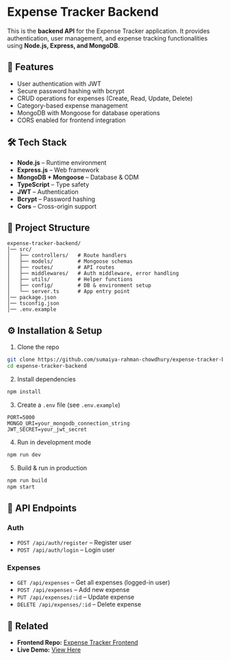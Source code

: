 
# Expense Tracker Backend

This is the **backend API** for the Expense Tracker application.
It provides authentication, user management, and expense tracking functionalities using **Node.js, Express, and MongoDB**.

## 🚀 Features

* User authentication with JWT
* Secure password hashing with bcrypt
* CRUD operations for expenses (Create, Read, Update, Delete)
* Category-based expense management
* MongoDB with Mongoose for database operations
* CORS enabled for frontend integration

## 🛠️ Tech Stack

* **Node.js** – Runtime environment
* **Express.js** – Web framework
* **MongoDB + Mongoose** – Database & ODM
* **TypeScript** – Type safety
* **JWT** – Authentication
* **Bcrypt** – Password hashing
* **Cors** – Cross-origin support

## 📂 Project Structure

```
expense-tracker-backend/
│── src/
│   ├── controllers/   # Route handlers
│   ├── models/        # Mongoose schemas
│   ├── routes/        # API routes
│   ├── middlewares/   # Auth middleware, error handling
│   ├── utils/         # Helper functions
│   ├── config/        # DB & environment setup
│   └── server.ts      # App entry point
│── package.json
│── tsconfig.json
│── .env.example
```

## ⚙️ Installation & Setup

1. Clone the repo

```bash
git clone https://github.com/sumaiya-rahman-chowdhury/expense-tracker-backend.git
cd expense-tracker-backend
```

2. Install dependencies

```bash
npm install
```

3. Create a `.env` file (see `.env.example`)

```env
PORT=5000
MONGO_URI=your_mongodb_connection_string
JWT_SECRET=your_jwt_secret
```

4. Run in development mode

```bash
npm run dev
```

5. Build & run in production

```bash
npm run build
npm start
```

## 📡 API Endpoints

### Auth

* `POST /api/auth/register` – Register user
* `POST /api/auth/login` – Login user

### Expenses

* `GET /api/expenses` – Get all expenses (logged-in user)
* `POST /api/expenses` – Add new expense
* `PUT /api/expenses/:id` – Update expense
* `DELETE /api/expenses/:id` – Delete expense

## 🔗 Related

* **Frontend Repo:** [Expense Tracker Frontend](https://github.com/sumaiya-rahman-chowdhury/expense-tracker-frontend)
* **Live Demo:** [View Here](https://expense-tracker-frontend-hdh6pjfmw.vercel.app/)


